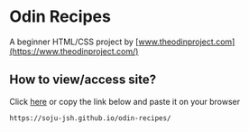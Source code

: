 # Odin Recipes
A beginner HTML/CSS project by [www.theodinproject.com](https://www.theodinproject.com/)


## How to view/access site?
Click [here](https://soju-jsh.github.io/odin-recipes/) or copy the link below and paste it on your browser
```
https://soju-jsh.github.io/odin-recipes/
```